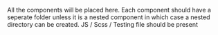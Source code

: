 All the components will be placed here.
Each component should have a seperate folder unless it is a nested component in which case
a nested directory can be created.
JS / Scss / Testing file should be present
